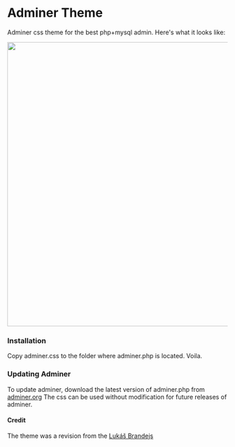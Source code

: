 Adminer Theme
=====================

Adminer css theme for the best php+mysql admin. Here's what it looks like:

<img src="http://pappu687.github.io/screenshots/adminer-screenshot.png" width="650px" />

### Installation
Copy adminer.css to the folder where adminer.php is located. Voila.

### Updating Adminer

To update adminer, download the latest version of adminer.php from [adminer.org][1] The css can be used without modification for future releases of adminer.



#### Credit
The theme was a revision from the [Lukáš Brandejs][2] 

  [1]: http://www.adminer.org
  [2]: https://raw.githubusercontent.com/vrana/adminer/master/designs/ng9/adminer.css
